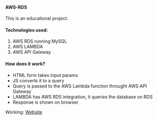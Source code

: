 #### AWS-RDS
This is an educational project.

#### Technologies used:
1. AWS RDS running MySQL
2. AWS LAMBDA
3. AWS API Gateway

#### How does it work?
- HTML form takes input params
- JS converts it to a query
- Query is passed to the AWS Lambda function throught AWS API Gateway
- LAMBDA has AWS RDS integration, it queries the database on RDS
- Response is shown on browser

Working: [Website](https://jackhax.github.io/AWS-RDS/)
